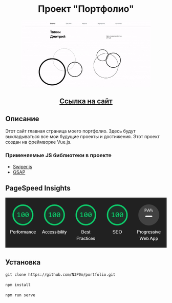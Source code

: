 <h1 align="center">Проект "Портфолио"</h1>


<p align="center">
<img align="center" src="/readme__assets/portfolio-demo.gif" width="80%" alt="demo" >
</p>

<h2 align="center"><a  href="https://n3p0m.github.io/portfolio/">Ссылка на сайт</a></h2>

## Описание

Этот сайт главная страница моего портфолио. Здесь будут выкладываться все мои будущие проекты и достижения. Этот проект создан на фреймворке Vue.js.

### Применяемые JS библиотеки в проекте
- [Swiper.js](https://swiperjs.com/)
- [GSAP](https://greensock.com/gsap/)

## PageSpeed Insights  

![Результаты теста PageSpeed Insights](/readme__assets/page-speed.png)

## Установка 

```
git clone https://github.com/N3P0m/portfolio.git

npm install 

npm run serve

```
